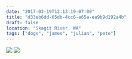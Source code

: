 ```yaml
---
date: "2017-03-19T12:13:19-07:00"
title: "d33eb6dd-65db-4cc6-a65a-ea9b9d192a4b"
draft: false
location: "Skagit River, WA"
tags: ["dogs", "james", "julian", "pete"]
---
```


![](https://d17enza3bfujl8.cloudfront.net/DSCF6585.jpg)
![](https://d17enza3bfujl8.cloudfront.net/DSCF6589.jpg)
